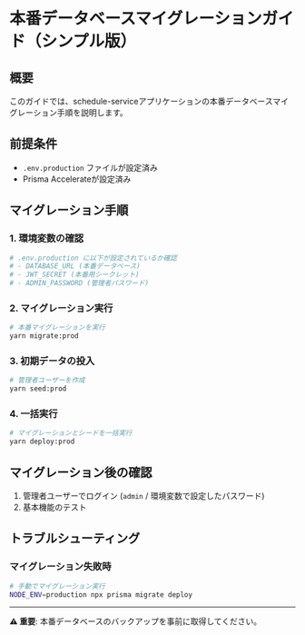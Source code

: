 # 本番データベースマイグレーションガイド（シンプル版）

## 概要

このガイドでは、schedule-serviceアプリケーションの本番データベースマイグレーション手順を説明します。

## 前提条件

- `.env.production` ファイルが設定済み
- Prisma Accelerateが設定済み

## マイグレーション手順

### 1. 環境変数の確認
```bash
# .env.production に以下が設定されているか確認
# - DATABASE_URL (本番データベース)
# - JWT_SECRET (本番用シークレット)
# - ADMIN_PASSWORD (管理者パスワード)
```

### 2. マイグレーション実行
```bash
# 本番マイグレーションを実行
yarn migrate:prod
```

### 3. 初期データの投入
```bash
# 管理者ユーザーを作成
yarn seed:prod
```

### 4. 一括実行
```bash
# マイグレーションとシードを一括実行
yarn deploy:prod
```

## マイグレーション後の確認

1. 管理者ユーザーでログイン (`admin` / 環境変数で設定したパスワード)
2. 基本機能のテスト

## トラブルシューティング

### マイグレーション失敗時
```bash
# 手動でマイグレーション実行
NODE_ENV=production npx prisma migrate deploy
```

---

**⚠️ 重要**: 本番データベースのバックアップを事前に取得してください。